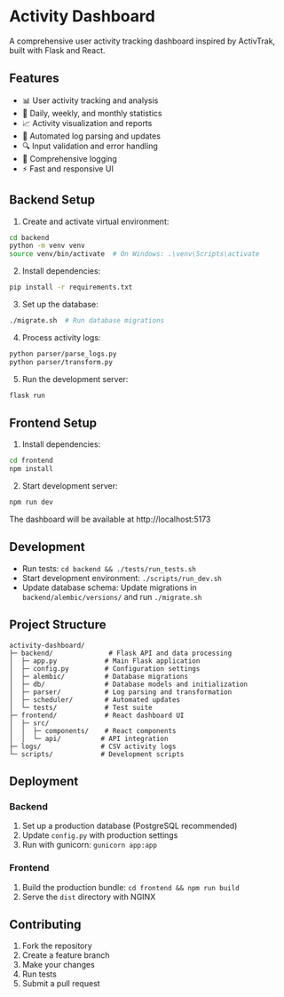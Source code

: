 # Activity Dashboard

A comprehensive user activity tracking dashboard inspired by ActivTrak, built with Flask and React.

## Features

- 📊 User activity tracking and analysis
- 📅 Daily, weekly, and monthly statistics
- 📈 Activity visualization and reports
- 🔄 Automated log parsing and updates
- 🔍 Input validation and error handling
- 📝 Comprehensive logging
- ⚡ Fast and responsive UI

## Backend Setup

1. Create and activate virtual environment:
```bash
cd backend
python -m venv venv
source venv/bin/activate  # On Windows: .\venv\Scripts\activate
```

2. Install dependencies:
```bash
pip install -r requirements.txt
```

3. Set up the database:
```bash
./migrate.sh  # Run database migrations
```

4. Process activity logs:
```bash
python parser/parse_logs.py
python parser/transform.py
```

5. Run the development server:
```bash
flask run
```

## Frontend Setup

1. Install dependencies:
```bash
cd frontend
npm install
```

2. Start development server:
```bash
npm run dev
```

The dashboard will be available at http://localhost:5173

## Development

- Run tests: `cd backend && ./tests/run_tests.sh`
- Start development environment: `./scripts/run_dev.sh`
- Update database schema: Update migrations in `backend/alembic/versions/` and run `./migrate.sh`

## Project Structure

```
activity-dashboard/
├─ backend/              # Flask API and data processing
│  ├─ app.py            # Main Flask application
│  ├─ config.py         # Configuration settings
│  ├─ alembic/          # Database migrations
│  ├─ db/               # Database models and initialization
│  ├─ parser/           # Log parsing and transformation
│  ├─ scheduler/        # Automated updates
│  └─ tests/            # Test suite
├─ frontend/            # React dashboard UI
│  ├─ src/
│  │  ├─ components/    # React components
│  │  └─ api/          # API integration
├─ logs/               # CSV activity logs
└─ scripts/            # Development scripts
```

## Deployment

### Backend
1. Set up a production database (PostgreSQL recommended)
2. Update `config.py` with production settings
3. Run with gunicorn: `gunicorn app:app`

### Frontend
1. Build the production bundle: `cd frontend && npm run build`
2. Serve the `dist` directory with NGINX

## Contributing

1. Fork the repository
2. Create a feature branch
3. Make your changes
4. Run tests
5. Submit a pull request
